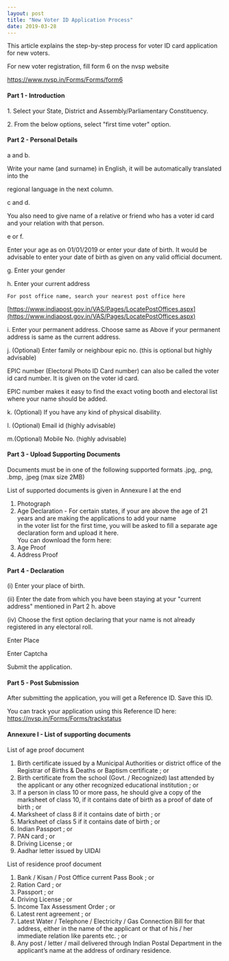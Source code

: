 ```yaml
---
layout: post
title: "New Voter ID Application Process"
date: 2019-03-28
---
```


This article explains the step-by-step process for voter ID card application for new voters.

  


For new voter registration, fill form 6 on the nvsp website

https://www.nvsp.in/Forms/Forms/form6 

  


####  Part 1 - Introduction

1\. Select your State, District and Assembly/Parliamentary Constituency.

2\. From the below options, select "first time voter" option.

  


####  Part 2 - Personal Details

a and b. 

Write your name (and surname) in English, it will be automatically translated into the      

regional language in the next column.

  


c and d. 

You also need to give name of a relative or friend who has a voter id card and your relation with that person.

  


e or  f.

Enter your age as on 01/01/2019 or enter your date of birth. It would be advisable to enter your date of birth as given on any valid official document.

  


g. Enter your gender

  


h. Enter your current address

    For post office name, search your nearest post office here

[https://www.indiapost.gov.in/VAS/Pages/LocatePostOffices.aspx](https://www.indiapost.gov.in/VAS/Pages/LocatePostOffices.aspx)

i.  Enter your permanent address. Choose same as Above if your permanent address is same as the current address.

  


j.  (Optional) Enter family or neighbour epic no. (this is optional but highly advisable)

   EPIC number (Electoral Photo ID Card number) can also be called the voter id card number. It is given on the voter id card.

   EPIC number makes it easy to find the exact voting booth and electoral list where your name should be added.

  


k. (Optional) If you have any kind of physical disability.

  


l.  (Optional) Email id (highly advisable)

m.(Optional) Mobile No. (highly advisable)

  


####  Part 3 - Upload Supporting Documents

Documents must be in one of the following supported formats .jpg, .png, .bmp, .jpeg (max size 2MB)

List of supported documents is given in Annexure I at the end

  1. Photograph
  2. Age Declaration - For certain states, if your are above the age of 21 years and are making the applications to add your name  
in the voter list for the first time, you will be asked to fill a separate age declaration form and upload it here.   
You can download the form here:
  3. Age Proof
  4. Address Proof

  


####  Part 4 - Declaration

(i) Enter your place of birth.

(ii) Enter the date from which you have been staying at your "current address" mentioned in Part 2 h. above

(iv) Choose the first option declaring that your name is not already registered in any electoral roll.

Enter Place

Enter Captcha

Submit the application.

  


####  **Part 5 - Post Submission**

After submitting the application, you will get a Reference ID. Save this ID.

You can track your application using this Reference ID here: https://nvsp.in/Forms/Forms/trackstatus

  
  


####  Annexure I - List of supporting documents

List of age proof document

  1. Birth certificate issued by a Municipal Authorities or district office of the Registrar of Births & Deaths or Baptism certificate ; or
  2. Birth certificate from the school (Govt. / Recognized) last attended by the applicant or any other recognized educational institution ; or
  3. If a person in class 10 or more pass, he should give a copy of the marksheet of class 10, if it contains date of birth as a proof of date of birth ; or
  4. Marksheet of class 8 if it contains date of birth ; or
  5. Marksheet of class 5 if it contains date of birth ; or
  6. Indian Passport ; or
  7. PAN card ; or
  8. Driving License ; or
  9. Aadhar letter issued by UIDAI

  


List of residence proof document

  1. Bank / Kisan / Post Office current Pass Book ; or
  2. Ration Card ; or
  3. Passport ; or
  4. Driving License ; or
  5. Income Tax Assessment Order ; or
  6. Latest rent agreement ; or
  7. Latest Water / Telephone / Electricity / Gas Connection Bill for that address, either in the name of the applicant or that of his / her immediate relation like parents etc. ; or
  8. Any post / letter / mail delivered through Indian Postal Department in the applicant’s name at the address of ordinary residence.



